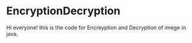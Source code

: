 # EncryptionDecryption
Hi everyone! this is the code for Encreyption and Decryption of imege in java. 
